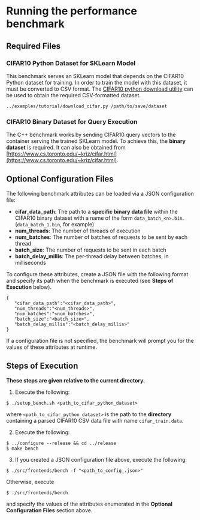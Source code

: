 # Running the performance benchmark

## Required Files
### CIFAR10 Python Dataset for SKLearn Model
This benchmark serves an SKLearn model that depends on the CIFAR10 Python dataset for training. In order to train the model with this dataset, it must be converted to CSV format. The [CIFAR10 python download utility](https://github.com/ucbrise/clipper/blob/develop/examples/tutorial/download_cifar.py) can be used to obtain the required CSV-formatted dataset.

```sh
../examples/tutorial/download_cifar.py /path/to/save/dataset
```

### CIFAR10 Binary Dataset for Query Execution
The C++ benchmark works by sending CIFAR10 query vectors to the container serving the trained SKLearn model. To achieve this, the **binary dataset** is required. It can also be obtained from [https://www.cs.toronto.edu/~kriz/cifar.html](https://www.cs.toronto.edu/~kriz/cifar.html).

## Optional Configuration Files
The following benchmark attributes can be loaded via a JSON configuration file:
- **cifar_data_path**: The path to a **specific binary data file** within the CIFAR10 binary dataset with a name of the form `data_batch_<n>.bin`. (`data_batch_1.bin`, for example)
- **num_threads**: The number of threads of execution
- **num_batches**: The number of batches of requests to be sent by each thread
- **batch_size**: The number of requests to be sent in each batch
- **batch_delay_millis**: The per-thread delay between batches, in milliseconds

To configure these attributes, create a JSON file with the following format and specify its path when the benchmark is executed (see **Steps of Execution** below).

```
{
   "cifar_data_path":"<cifar_data_path>",
   "num_threads":"<num_threads>",
   "num_batches":"<num_batches>",
   "batch_size":"<batch_size>",
   "batch_delay_millis":"<batch_delay_millis>"
}
```

If a configuration file is not specified, the benchmark will prompt you for the values of these attributes at runtime.

## Steps of Execution
**These steps are given relative to the current directory.**

1. Execute the following:
  ```
  $ ./setup_bench.sh <path_to_cifar_python_dataset>
  ```
where `<path_to_cifar_python_dataset>` is the path to the **directory** containing a parsed CIFAR10 CSV data file with name `cifar_train.data`.

2. Execute the following:
  ```
  $ ../configure --release && cd ../release
  $ make bench
  ```
  
3. If you created a JSON configuration file above, execute the following:
  ```
  $ ./src/frontends/bench -f "<path_to_config_.json>"
  ```
  
  Otherwise, execute
  ```
  $ ./src/frontends/bench
  ```
  and specify the values of the attributes enumerated in the **Optional Configuration Files** section above. 
